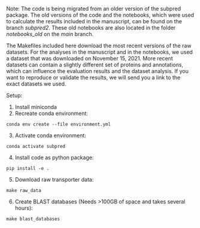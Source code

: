 Note: The code is being migrated from an older version of the subpred package. The old versions of the code and the notebooks, which were used to calculate the results included in the manuscript, can be found on the branch *subpred2*. These old notebooks are also located in the folder *notebooks_old* on the *main* branch.

The Makefiles included here download the most recent versions of the raw datasets.
For the analyses in the manuscript and in the notebooks, we used a dataset that was downloaded on November 15, 2021. More recent datasets can contain a slightly different set of proteins and annotations, which can influence the evaluation results and the dataset analysis.
If you want to reproduce or validate the results, we will send you a link to the exact datasets we used. 

Setup:

1. Install miniconda
2. Recreate conda environment:
```
conda env create --file environment.yml
```
3. Activate conda environment: 
```
conda activate subpred
```
4. Install code as python package: 
```
pip install -e .
```
5. Download raw transporter data: 
```
make raw_data
```
6. Create BLAST databases (Needs >100GB of space and takes several hours): 
```
make blast_databases
```
